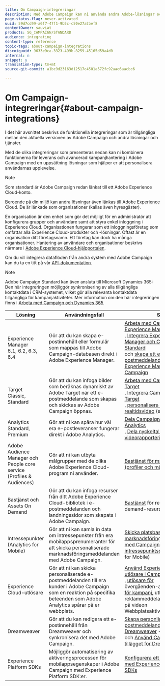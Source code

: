 ```yaml
---
title: Om Campaign-integreringar
description: Med Adobe Campaign kan ni använda andra Adobe-lösningar och kombinera deras olika funktioner.
page-status-flag: never-activated
uuid: 59d7cd99-a6f7-47f1-9b5c-c50e27a2bef8
contentOwner: sauviat
products: SG_CAMPAIGN/STANDARD
audience: integrating
content-type: reference
topic-tags: about-campaign-integrations
discoiquuid: 9633e9ca-3323-499b-8259-45165d59a4d0
internal: n
snippet: y
translation-type: tm+mt
source-git-commit: a1bc9d23163d12517c4501a572fc92aac6aacbc6

---
```



# Om Campaign-integreringar{#about-campaign-integrations}

I det här avsnittet beskrivs de funktionella integreringar som är tillgängliga mellan den aktuella versionen av Adobe Campaign och andra lösningar och tjänster.

Med de olika integreringar som presenteras nedan kan ni kombinera funktionerna för leverans och avancerad kampanjhantering i Adobe Campaign med en uppsättning lösningar som hjälper er att personalisera användarnas upplevelse.

>[!NOTE]
>
> Som standard är Adobe Campaign redan länkat till ett Adobe Experience Cloud-konto.

Beroende på din miljö kan andra lösningar även länkas till Adobe Experience Cloud. De är länkade som organisationer (kallas även hyresgäster).

En organisation är den enhet som gör det möjligt för en administratör att konfigurera grupper och användare samt att styra enkel inloggning i Experience Cloud. Organisationen fungerar som ett inloggningsföretag som omfattar alla Experience Cloud-produkter och -lösningar. Oftast är en organisation ditt företagsnamn. Ett företag kan dock ha många organisationer. Hantering av användare och organisationer beskrivs närmare i [Adobe Experience Cloud-hjälpportalen](https://marketing.adobe.com/resources/help/en_US/mcloud/organizations.html).

Om du vill integrera dataflöden från andra system med Adobe Campaign kan du ta en titt på vår [API-dokumentation](../../api/using/about-campaign-standard-apis.md).

>[!NOTE]
>
>Adobe Campaign Standard kan även ansluta till Microsoft Dynamics 365: Den här integreringen möjliggör synkronisering av alla tillgängliga kontaktdata i CRM-systemet, vilket gör alla relevanta kontaktdata tillgängliga för kampanjaktiviteter. Mer information om den här integreringen finns i [Arbeta med Campaign och Dynamics 365](../../integrating/using/working-with-campaign-standard-and-microsoft-dynamics-365.md).


<table> 
 <thead> 
  <tr> 
   <th> Lösning<br /> </th> 
   <th> Användningsfall<br /> </th> 
   <th> Se<br /> </th> 
  </tr> 
 </thead> 
 <tbody> 
  <tr> 
   <td> Experience Manager<br /> 6.1, 6.2, 6.3, 6.4<br /> </td> 
   <td> Gör att du kan skapa e-postinnehåll eller formulär som mappas till Adobe Campaign-databasen direkt i Adobe Experience Manager.<br /> </td> 
   <td> 
     <a href="../../integrating/using/integrating-with-experience-manager.md">Arbeta med Campaign och Experience Manager</a><br/>, <a href="https://helpx.adobe.com/experience-manager/6-4/sites/administering/using/campaignstandard.html">Integrera Experience Manager och Campaign Standard</a> <br/>och <a href="https://docs.campaign.adobe.com/doc/standard/getting_started/en/ACS_AEM.html">skapa ett e-postmeddelande med Experience Manager och Campaign</a> 
    </td> 
  </tr> 
  <tr> 
   <td> Target<br /> Classic, Standard<br /> </td> 
   <td> Gör att du kan infoga bilder som beräknas dynamiskt av Adobe Target när ett e-postmeddelande som skapas och skickas av Adobe Campaign öppnas.<br /> </td> 
   <td> 
    <a href="../../integrating/using/about-campaign-target-integration.md">Arbeta med Campaign och Target</a> <br/>, <a href="https://marketing.adobe.com/resources/help/en_US/target/a4t/c_campaign_and_target.html">Integrera Campaign och Target</a><br/>, <a href="https://helpx.adobe.com/marketing-cloud/how-to/email-marketing.html">personalisera e-postbilder i realtidsvideo</a> (steg 3)
    </td> 
  </tr> 
  <tr> 
   <td> Analytics<br /> Standard, Premium <br /> </td> 
   <td> Gör att ni kan spåra hur väl era e-postleveranser fungerar direkt i Adobe Analytics.<br /> </td> 
   <td> 
    <a href="../../integrating/using/about-campaign-analytics-integration.md">Dela Campaign-data med Analytics</a><br/>, <a href="https://helpx.adobe.com/marketing-cloud/how-to/email-marketing.html">Dela nyckeltal för integrerad videorapportering</a> (steg 1)
    </td> 
  </tr> 
  <tr> 
   <td> Adobe Audience Manager och People core service (Profiles &amp; Audiences)<br /> </td> 
   <td> Gör att ni kan utbyta målgrupper med de olika Adobe Experience Cloud-program ni använder.<br /> </td> 
   <td> <a href="../../integrating/using/about-campaign-audience-manager-or-people-core-service-integration.md">Bastjänst för människor (profiler och målgrupper)</a><br /> </td> 
  </tr> 
  <tr> 
   <td> Bastjänst och Assets On Demand<br /> </td> 
   <td> Gör att du kan infoga resurser från ditt Adobe Experience Cloud-bibliotek i e-postmeddelanden och landningssidor som skapats i Adobe Campaign.<br /> </td> 
   <td> <a href="../../integrating/using/working-with-campaign-and-assets-core-service.md">Bastjänst</a> för resurser eller on demand-resurser<br /> </td> 
  </tr> 
  <tr> 
   <td> Intressepunkter (Analytics for Mobile)<br /> </td> 
   <td> Gör att ni kan samla in data om intressepunkter från era mobilappsprenumeranter för att skicka personaliserade marknadsföringsmeddelanden med Adobe Campaign.<br /> </td> 
   <td> <a href="../../integrating/using/about-campaign-points-of-interest-data-integration.md">Skicka platsbaserade marknadsföringsmeddelanden med Campaign-data och intressepunktsdata</a> (Analytics for Mobile)<br /> </td> 
  </tr> 
  <tr> 
   <td> Experience Cloud-utlösare<br /> </td> 
   <td> Gör att ni kan skicka personaliserade e-postmeddelanden till era kunder i Adobe Campaign som en reaktion på specifika beteenden som Adobe Analytics spårar på er webbplats.<br /> </td> 
   <td> 
    <a href="../../integrating/using/about-adobe-experience-cloud-triggers.md">Använd Experience Cloud-utlösare i Campaign Standard</a><br/>, <a href="../../integrating/using/abandonment-triggers-use-cases.md">utlösare för</a><br/>övergåenden-användningsfall <a href="https://helpx.adobe.com/marketing-cloud/how-to/email-marketing.html">för kampanj,</a> utlösa reklammeddelanden baserat på videon Webbplatsaktivitet(steg 2)
    </td> 
  </tr> 
  <tr> 
   <td> Dreamweaver<br /> </td> 
   <td> Gör att du kan redigera ett e-postinnehåll från Dreamweaver och synkronisera det med Adobe Campaign.<br /> </td> 
   <td> 
    <a href="https://docs.adobe.com/content/help/en/campaign-learn/campaign-standard-tutorials/designing-content/email-designer/dreamweaver-integration.html">Skapa personliga e-postmeddelanden med Dreamweaver</a> -video <br/>och <a href="https://helpx.adobe.com/dreamweaver/using/working-with-dreamweaver-and-campaign.html">Använd Campaign-tillägget för Dreamweaver</a> 
  </td> 
  </tr> 
  <tr> 
   <td> Experience Platform SDKs<br /> </td> 
   <td> Möjliggör automatisering av aktiveringsprocessen för mobilappsegenskaper i Adobe Campaign med Experience Platform SDK:er.<br /> </td> 
   <td> <a href="https://helpx.adobe.com/campaign/kb/configuring-app-sdk.html">Konfigurera ett mobilprogram med Experience Platform SDKs</a><br /> </td> 
  </tr> 
 </tbody> 
</table>

